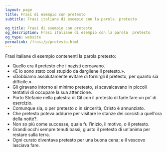 ```yaml
---
layout: page
title: Frasi di esempio con pretesto 
subtitle: Frasi italiane di esempio con la parola  pretesto

og_title: Frasi di esempio con pretesto 
og_description: Frasi italiane di esempio con la parola  pretesto
og_type: website
permalink: /frasi/p/pretesto.html
---
```


Frasi italiane di esempio contenenti la parola pretesto:


- Quello era il pretesto che i nazisti cercavano.
- «E io sono stato così stupido da dargliene il pretesto.».
- «Dobbiamo assolutamente evitare di fornirgli il pretesto, per quanto sia difficile.».
- Gli giravano intorno al minimo pretesto, si scavalcavano in piccoli tentativi di occupare la sua attenzione.
- Porto Stefanie nella palestra di Gil con il pretesto di farle fare un po’ di esercizio.
- Comunque sia, o per pretesto o in sincerità, Cristo è annunziato.
- Che pretesto poteva addurre per visitare le stanze dei corsisti a quell’ora della notte?.
- Non so più come successe, quale fu l’inizio, il motivo, o il pretesto.
- Grandi occhi sempre tenuti bassi; giusto il pretesto di un'anima per restare sulla terra.
- Ogni curato diventava pretesto per una buona cena; e il vescovo lasciava fare.
